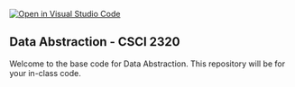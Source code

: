 [![Open in Visual Studio Code](https://classroom.github.com/assets/open-in-vscode-718a45dd9cf7e7f842a935f5ebbe5719a5e09af4491e668f4dbf3b35d5cca122.svg)](https://classroom.github.com/online_ide?assignment_repo_id=11614623&assignment_repo_type=AssignmentRepo)
## Data Abstraction - CSCI 2320

Welcome to the base code for Data Abstraction. This repository will be for your in-class code.